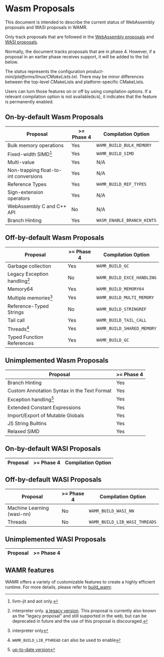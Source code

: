 # Wasm Proposals

This document is intended to describe the current status of WebAssembly proposals and WASI proposals in WAMR.

Only track proposals that are followed in the [WebAssembly proposals](https://github.com/WebAssembly/proposals) and [WASI proposals](https://github.com/WebAssembly/WASI/blob/main/Proposals.md).

Normally, the document tracks proposals that are in phase 4. However, if a proposal in an earlier phase receives support, it will be added to the list below.

The _status_ represents the configuration _product-mini/platforms/linux/CMakeLists.txt_. There may be minor differences between the top-level CMakeLists and platform-specific CMakeLists.

Users can turn those features on or off by using compilation options. If a relevant compilation option is not available(`N/A`), it indicates that the feature is permanently enabled.

## On-by-default Wasm Proposals

| Proposal                              | >= Phase 4 | Compilation Option         |
|---------------------------------------|------------|----------------------------|
| Bulk memory operations                | Yes        | `WAMR_BUILD_BULK_MEMORY`   |
| Fixed-width SIMD[^1]                  | Yes        | `WAMR_BUILD_SIMD`          |
| Multi-value                           | Yes        | N/A                        |
| Non-trapping float-to-int conversions | Yes        | N/A                        |
| Reference Types                       | Yes        | `WAMR_BUILD_REF_TYPES`     |
| Sign-extension operators              | Yes        | N/A                        |
| WebAssembly C and C++ API             | No         | N/A                        |
| Branch Hinting                        | Yes        | `WASM_ENABLE_BRANCH_HINTS` |

[^1]: llvm-jit and aot only.

## Off-by-default Wasm Proposals

| Proposal                      | >= Phase 4 | Compilation Option         |
| ----------------------------- | ---------- | -------------------------- |
| Garbage collection            | Yes        | `WAMR_BUILD_GC`            |
| Legacy Exception handling[^2] | No         | `WAMR_BUILD_EXCE_HANDLING` |
| Memory64                      | Yes        | `WAMR_BUILD_MEMORY64`      |
| Multiple memories[^3]         | Yes        | `WAMR_BUILD_MULTI_MEMORY`  |
| Reference-Typed Strings       | No         | `WAMR_BUILD_STRINGREF`     |
| Tail call                     | Yes        | `WAMR_BUILD_TAIL_CALL`     |
| Threads[^4]                   | Yes        | `WAMR_BUILD_SHARED_MEMORY` |
| Typed Function References     | Yes        | `WAMR_BUILD_GC`            |

[^2]:
    interpreter only. [a legacy version](https://github.com/WebAssembly/exception-handling/blob/main/proposals/exception-handling/legacy/Exceptions.md).
    This proposal is currently also known as the "legacy proposal" and still
    supported in the web, but can be deprecated in future and the use of
    this proposal is discouraged.

[^3]: interpreter only
[^4]: `WAMR_BUILD_LIB_PTHREAD` can also be used to enable

## Unimplemented Wasm Proposals

| Proposal                                    | >= Phase 4 |
| ------------------------------------------- | ---------- |
| Branch Hinting                              | Yes        |
| Custom Annotation Syntax in the Text Format | Yes        |
| Exception handling[^5]                      | Yes        |
| Extended Constant Expressions               | Yes        |
| Import/Export of Mutable Globals            | Yes        |
| JS String Builtins                          | Yes        |
| Relaxed SIMD                                | Yes        |

[^5]: [up-to-date version](https://github.com/WebAssembly/exception-handling/blob/main/proposals/exception-handling/Exceptions.md)

## On-by-default WASI Proposals

| Proposal | >= Phase 4 | Compilation Option |
| -------- | ---------- | ------------------ |

## Off-by-default WASI Proposals

| Proposal                   | >= Phase 4 | Compilation Option            |
| -------------------------- | ---------- | ----------------------------- |
| Machine Learning (wasi-nn) | No         | `WAMR_BUILD_WASI_NN`          |
| Threads                    | No         | `WAMR_BUILD_LIB_WASI_THREADS` |

## Unimplemented WASI Proposals

| Proposal | >= Phase 4 |
| -------- | ---------- |

## WAMR features

WAMR offers a variety of customizable features to create a highly efficient runtime. For more details, please refer to [build_wamr](./build_wamr.md).
